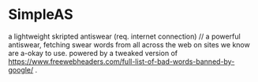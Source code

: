 # SimpleAS
a lightweight skripted antiswear (req. internet connection) // a powerful antiswear, fetching swear words from all across the web on sites we know are a-okay to use.
powered by a tweaked version of https://www.freewebheaders.com/full-list-of-bad-words-banned-by-google/ .
